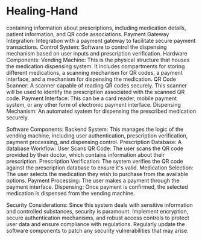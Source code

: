 # Healing-Hand

containing information about prescriptions, including medication details, patient information, and QR code associations.
Payment Gateway Integration: Integration with a payment gateway to facilitate secure payment transactions.
Control System: Software to control the dispensing mechanism based on user inputs and prescription verification.
Hardware Components:
Vending Machine: This is the physical structure that houses the medication dispensing system. It includes compartments for storing different medications, a scanning mechanism for QR codes, a payment interface, and a mechanism for dispensing the medication.
QR Code Scanner: A scanner capable of reading QR codes securely. This scanner will be used to identify the prescription associated with the scanned QR code.
Payment Interface: This can be a card reader, mobile payment system, or any other form of electronic payment interface.
Dispensing Mechanism: An automated system for dispensing the prescribed medication securely.

Software Components:
Backend System: This manages the logic of the vending machine, including user authentication, prescription verification, payment processing, and dispensing control.
Prescription Database: A database 
Workflow:
User Scans QR Code: The user scans the QR code provided by their doctor, which contains information about their prescription.
Prescription Verification: The system verifies the QR code against the prescription database to ensure it's valid.
Medication Selection: The user selects the medication they wish to purchase from the available options.
Payment Processing: The user makes a payment through the payment interface.
Dispensing: Once payment is confirmed, the selected medication is dispensed from the vending machine.

Security Considerations:
Since this system deals with sensitive information and controlled substances, security is paramount. Implement encryption, secure authentication mechanisms, and robust access controls to protect user data and ensure compliance with regulations.
Regularly update the software components to patch any security vulnerabilities that may arise.
